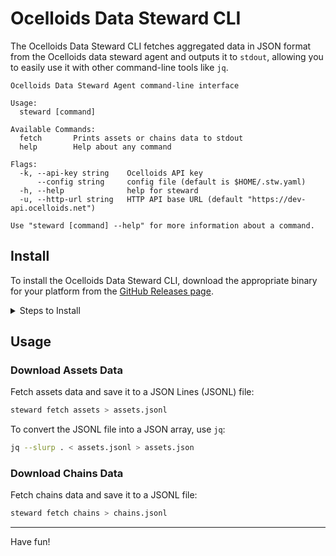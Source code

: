 # Ocelloids Data Steward CLI

The Ocelloids Data Steward CLI fetches aggregated data in JSON format from the Ocelloids data steward agent and outputs it to `stdout`, allowing you to easily use it with other command-line tools like `jq`.

```
Ocelloids Data Steward Agent command-line interface

Usage:
  steward [command]

Available Commands:
  fetch       Prints assets or chains data to stdout
  help        Help about any command

Flags:
  -k, --api-key string    Ocelloids API key
      --config string     config file (default is $HOME/.stw.yaml)
  -h, --help              help for steward
  -u, --http-url string   HTTP API base URL (default "https://dev-api.ocelloids.net")

Use "steward [command] --help" for more information about a command.
```

## Install

To install the Ocelloids Data Steward CLI, download the appropriate binary for your platform from the [GitHub Releases page](https://github.com/sodazone/go-steward/releases).

<details>
<summary>Steps to Install</summary>

1. **Visit the releases page**: Go to the [Ocelloids Data Steward CLI Releases](https://github.com/sodazone/go-steward/releases).

2. **Choose your platform**: Select the binary that matches your operating system (e.g., Linux, macOS, Windows) and architecture (e.g., x86, x64, ARM).

3. **Download the binary package**: Click on the appropriate binary to start the download.

4. **Extract the binary executable**: Once downloaded, extract the `go-steward` binary from the package.
   
5. **Move the binary to a directory in your PATH**: Move the binary to a directory included in your system's PATH environment variable for easy access:
   ```bash
   mv go-steward /usr/local/bin/steward
   ```
6. **Verify installation**: Confirm the installation by running the following command:
   ```bash
   steward help
   ```
</details>

## Usage

### Download Assets Data

Fetch assets data and save it to a JSON Lines (JSONL) file:

```bash
steward fetch assets > assets.jsonl
```

To convert the JSONL file into a JSON array, use `jq`:

```bash
jq --slurp . < assets.jsonl > assets.json
```

### Download Chains Data

Fetch chains data and save it to a JSONL file:

```bash
steward fetch chains > chains.jsonl
```

---

Have fun!
